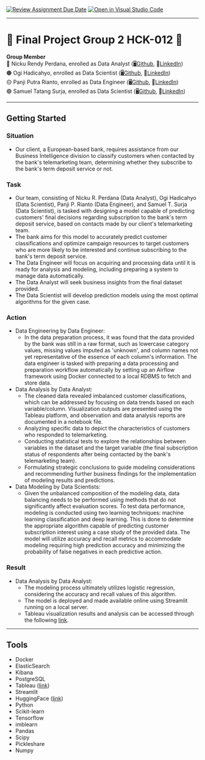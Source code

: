 [![Review Assignment Due Date](https://classroom.github.com/assets/deadline-readme-button-24ddc0f5d75046c5622901739e7c5dd533143b0c8e959d652212380cedb1ea36.svg)](https://classroom.github.com/a/x2EymKzp)
[![Open in Visual Studio Code](https://classroom.github.com/assets/open-in-vscode-718a45dd9cf7e7f842a935f5ebbe5719a5e09af4491e668f4dbf3b35d5cca122.svg)](https://classroom.github.com/online_ide?assignment_repo_id=14110511&assignment_repo_type=AssignmentRepo)  

---  

# 🏁 Final Project Group 2 HCK-012 🏁  

**Group Member**  
🔴 Nicku Rendy Perdana, enrolled as Data Analyst (🖥️[Github](https://github.com/nickuperdana), 👤[LinkedIn](https://www.linkedin.com/in/nickurendyperdana/))  
🟠 Ogi Hadicahyo, enrolled as Data Scientist (🖥️[Github](https://github.com/ogi092), 👤[LinkedIn](https://www.linkedin.com/in/ogi-hadicahyo/))  
🟡 Panji Putra Rianto, enrolled as Data Engineer (🖥️[Github](https://github.com/panjiputra-r), 👤[LinkedIn](https://www.linkedin.com/in/panji-putra-rianto-207789213/))  
🟢 Samuel Tatang Surja, enrolled as Data Scientist (🖥️[Github](https://github.com/samueltatsu), 👤[LinkedIn](https://www.linkedin.com/in/samuel-tatang-surja-000529294/))  

---

## Getting Started  
### Situation  
- Our client, a European-based bank, requires assistance from our Business Intelligence division to classify customers when contacted by the bank's telemarketing team, determining whether they subscribe to the bank's term deposit service or not.

### Task  
- Our team, consisting of Nicku R. Perdana (Data Analyst), Ogi Hadicahyo (Data Scientist), Panji P. Rianto (Data Engineer), and Samuel T. Surja (Data Scientist), is tasked with designing a model capable of predicting customers' final decisions regarding subscription to the bank's term deposit service, based on contacts made by our client's telemarketing team.
- The bank aims for this model to accurately predict customer classifications and optimize campaign resources to target customers who are more likely to be interested and continue subscribing to the bank's term deposit service.
- The Data Engineer will focus on acquiring and processing data until it is ready for analysis and modeling, including preparing a system to manage data automatically.
- The Data Analyst will seek business insights from the final dataset provided.
- The Data Scientist will develop prediction models using the most optimal algorithms for the given case.

### Action  
- Data Engineering by Data Engineer:
  - In the data preparation process, it was found that the data provided by the bank was still in a raw format, such as lowercase category values, missing values imputed as 'unknown', and column names not yet representative of the essence of each column's information. The data engineer is tasked with preparing a data processing and preparation workflow automatically by setting up an Airflow framework using Docker connected to a local RDBMS to fetch and store data.
- Data Analysis by Data Analyst:
  - The cleaned data revealed imbalanced customer classifications, which can be addressed by focusing on data trends based on each variable/column. Visualization outputs are presented using the Tableau platform, and observation and data analysis reports are documented in a notebook file.
  - Analyzing specific data to depict the characteristics of customers who responded to telemarketing.
  - Conducting statistical tests to explore the relationships between variables in the dataset and the target variable (the final subscription status of respondents after being contacted by the bank's telemarketing team).
  - Formulating strategic conclusions to guide modeling considerations and recommending further business findings for the implementation of modeling results and predictions.
- Data Modeling by Data Scientists:
  - Given the unbalanced composition of the modeling data, data balancing needs to be performed using methods that do not significantly affect evaluation scores. To test data performance, modeling is conducted using two learning techniques: machine learning classification and deep learning. This is done to determine the appropriate algorithm capable of predicting customer subscription interest using a case study of the provided data. The model will utilize accuracy and recall metrics to accommodate modeling requiring high prediction accuracy and minimizing the probability of false negatives in each predictive action.

### Result  
- Data Analysis by Data Analyst:
  - The modeling process ultimately utilizes logistic regression, considering the accuracy and recall values of this algorithm.
  - The model is deployed and made available online using Streamlit running on a local server.
  - Tableau visualization results and analysis can be accessed through the following [link](https://public.tableau.com/app/profile/nicku.rendy.perdana2598/viz/BankMarketingAnalysis_17096191008530/Main_Dashboard?publish=yes).

---

## Tools
- Docker
- ElasticSearch
- Kibana
- PostgreSQL
- Tableau ([link](https://public.tableau.com/app/profile/nicku.rendy.perdana2598/viz/BankMarketingAnalysis_17096191008530/Main_Dashboard?publish=yes))
- Streamlit
- HuggingFace ([link](https://huggingface.co/spaces/panjiputra-r/ProspectPredictor))
- Python
- Scikit-learn
- Tensorflow
- imblearn
- Pandas
- Scipy
- Pickleshare
- Numpy
